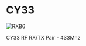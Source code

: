 # CY33
![RXB6](https://user-images.githubusercontent.com/4562957/204264871-67b8eac7-cfd5-4541-97f2-77ea07c8b44c.JPG)


CY33 RF RX/TX Pair - 433Mhz
